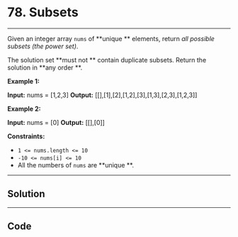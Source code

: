 # 78. Subsets

---

Given an integer array `nums` of **unique ** elements, return _all possible_ _subsets_ _(the power set)_.

The solution set **must not ** contain duplicate subsets. Return the solution in **any order **.

 

**Example 1:**


**Input:** nums = [1,2,3]
**Output:** [[],[1],[2],[1,2],[3],[1,3],[2,3],[1,2,3]]


**Example 2:**


**Input:** nums = [0]
**Output:** [[],[0]]


 

**Constraints:**

  * `1 <= nums.length <= 10`
  * `-10 <= nums[i] <= 10`
  * All the numbers of `nums` are **unique **.

---

## Solution



---

## Code
```python


```